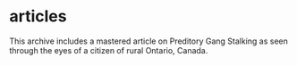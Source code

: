 # articles

This archive includes a mastered article on Preditory Gang Stalking as seen through the eyes of a citizen of rural Ontario, Canada.
